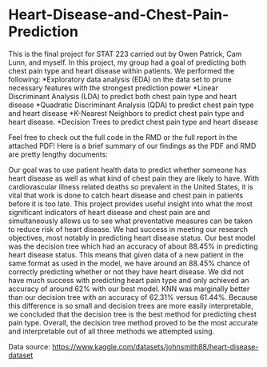 # Heart-Disease-and-Chest-Pain-Prediction

This is the final project for STAT 223 carried out by Owen Patrick, Cam Lunn, and myself. In this project, my group had a goal of predicting both chest pain type and heart disease within patients. We performed the following:
*Exploratory data analysis (EDA) on the data set to prune necessary features with the strongest prediction power
*Linear Discriminant Analysis (LDA) to predict both chest pain type and heart disease
*Quadratic Discriminant Analysis (QDA) to predict chest pain type and heart disease
*K-Nearest Neighbors to predict chest pain type and heart disease.
*Decision Trees to predict chest pain type and heart disease

Feel free to check out the full code in the RMD or the full report in the attached PDF! Here is a brief summary of our findings as the PDF and RMD are pretty lengthy documents:



Our goal was to use patient health data to predict whether someone has heart disease as well as what kind of chest pain they are likely to have. With cardiovascular illness related deaths so prevalent in the United States, it is vital that work is done to catch heart disease and chest pain in patients before it is too late. This project provides useful insight into what the most significant indicators of heart disease and chest pain are and simultaneously allows us to see what preventative measures can be taken to reduce risk of heart disease. We had success in meeting our research objectives, most notably in predicting heart disease status. Our best model was the decision tree which had an accuracy of about 88.45% in predicting heart disease status. This means that given data of a new patient in the same format as used in the model, we have around an 88.45% chance of correctly predicting whether or not they have heart disease. We did not have much success with predicting heart pain type and only achieved an accuracy of around 62% with our best model. KNN was marginally better than our decision tree with an accuracy of 62.31% versus 61.44%. Because this difference is so small and decision trees are more easily interpretable, we concluded that the decision tree is the best method for predicting chest pain type. Overall, the decision tree method proved to be the most accurate and interpretable out of all three methods we attempted using.

Data source: https://www.kaggle.com/datasets/johnsmith88/heart-disease-dataset
